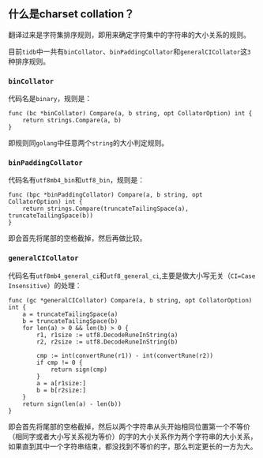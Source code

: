 ## 什么是charset collation？

翻译过来是字符集排序规则，即用来确定字符集中的字符串的大小关系的规则。

目前`tidb`中一共有`binCollator`、`binPaddingCollator`和`generalCICollator`这`3`种排序规则。


### `binCollator`

代码名是`binary`，规则是：

```golang
func (bc *binCollator) Compare(a, b string, opt CollatorOption) int {
	return strings.Compare(a, b)
}
```

即规则同`golang`中任意两个`string`的大小判定规则。

### `binPaddingCollator`

代码名有`utf8mb4_bin`和`utf8_bin`，规则是：

```golang
func (bpc *binPaddingCollator) Compare(a, b string, opt CollatorOption) int {
	return strings.Compare(truncateTailingSpace(a), truncateTailingSpace(b))
}
```

即会首先将尾部的空格截掉，然后再做比较。

### `generalCICollator`

代码名有`utf8mb4_general_ci`和`utf8_general_ci`,主要是做大小写无关（`CI=Case Insensitive`）的处理：

```golang
func (gc *generalCICollator) Compare(a, b string, opt CollatorOption) int {
	a = truncateTailingSpace(a)
	b = truncateTailingSpace(b)
	for len(a) > 0 && len(b) > 0 {
		r1, r1size := utf8.DecodeRuneInString(a)
		r2, r2size := utf8.DecodeRuneInString(b)

		cmp := int(convertRune(r1)) - int(convertRune(r2))
		if cmp != 0 {
			return sign(cmp)
		}
		a = a[r1size:]
		b = b[r2size:]
	}
	return sign(len(a) - len(b))
}

```

即会首先将尾部的空格截掉，然后以两个字符串从头开始相同位置第一个不等价（相同字或者大小写关系视为等价）的字的大小关系作为两个字符串的大小关系，如果直到其中一个字符串结束，都没找到不等价的字，那么判定更长的一方为大。

